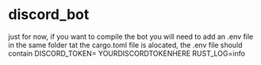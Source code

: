 # discord_bot

just for now, if you want to compile the bot you will need to add an .env file in the same folder tat the cargo.toml file is alocated, the .env file should contain
DISCORD_TOKEN= YOURDISCORDTOKENHERE
RUST_LOG=info
